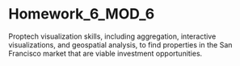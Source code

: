 # Homework_6_MOD_6
Proptech visualization skills, including aggregation, interactive visualizations, and geospatial analysis, to find properties in the San Francisco market that are viable investment opportunities.
